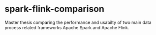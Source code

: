 # spark-flink-comparison
Master thesis comparing the performance and usabilty of two main data process related frameworks Apache Spark and Apache Flink.
